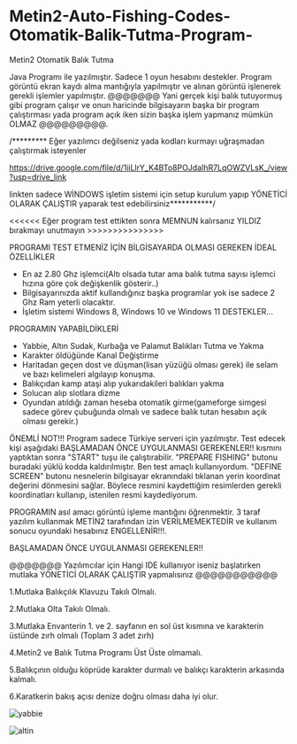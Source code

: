# Metin2-Auto-Fishing-Codes-Otomatik-Balik-Tutma-Program-
Metin2 Otomatik Balık Tutma

Java Programı ile yazılmıştır. Sadece 1 oyun hesabını destekler.
Program görüntü ekran kaydı alma mantığıyla yapılmıştır ve alınan görüntü işlenerek gerekli işlemler yapılmıştır.
@@@@@@@ Yani gerçek kişi balık tutuyormuş gibi program çalışır ve onun haricinde bilgisayarın başka bir program çalıştırması yada program açık iken sizin başka işlem yapmanız mümkün OLMAZ  @@@@@@@@@.

/********* Eğer yazılımcı değilseniz yada kodları kurmayı uğraşmadan çalıştırmak isteyenler

https://drive.google.com/file/d/1iiLlrY_K4BTo8POJdaIhR7LqOWZVLsK_/view?usp=drive_link

linkten sadece WİNDOWS işletim sistemi için setup kurulum yapıp YÖNETİCİ OLARAK ÇALIŞTIR yaparak test edebilirsiniz***********/

<<<<<< Eğer program test ettikten sonra MEMNUN kalırsanız YILDIZ bırakmayı unutmayın >>>>>>>>>>>>>>>

PROGRAMI TEST ETMENİZ İÇİN BİLGİSAYARDA OLMASI GEREKEN İDEAL ÖZELLİKLER
- En az 2.80 Ghz işlemci(Altı olsada tutar ama balık tutma sayısı işlemci hızına göre çok değişkenlik gösterir..)
- Bilgisayarınızda aktif kullandığınız başka programlar yok ise sadece 2 Ghz Ram yeterli olacaktır.
- İşletim sistemi Windows 8, Windows 10 ve Windows 11 DESTEKLER...
  
PROGRAMIN YAPABİLDİKLERİ
- Yabbie, Altın Sudak, Kurbağa ve Palamut Balıkları Tutma ve Yakma
- Karakter öldüğünde Kanal Değiştirme
- Haritadan geçen dost ve düşman(lisan yüzüğü olması gerek) ile selam ve bazı kelimeleri algılayıp konuşma.
- Balıkçıdan kamp ataşi alıp yukarıdakileri balıkları yakma
- Solucan alıp slotlara dizme
- Oyundan atıldığı zaman heseba otomatik girme(gameforge simgesi sadece görev çubuğunda olmalı ve sadece balık tutan hesabın açık olması gerekir.)


ÖNEMLİ NOT!!!
 Program sadece Türkiye serveri için yazılmıştır. Test edecek kişi aşağıdaki  BAŞLAMADAN ÖNCE UYGULANMASI GEREKENLER!! kısmını yaptıktan sonra "START" tuşu ile çalıştırabilir. 
 "PREPARE FISHING" butonu buradaki yüklü kodda kaldırılmıştır. Ben test amaçlı kullanıyordum.
 "DEFINE SCREEN" butonu nesnelerin bilgisayar ekranındaki tıklanan yerin koordinat değerini dönmesini sağlar. Böylece resmini kaydettiğim resimlerden gerekli koordinatları kullanıp, istenilen resmi kaydediyorum.

 PROGRAMIN asıl amacı görüntü işleme mantığını öğrenmektir. 3 taraf yazılım kullanmak METİN2 tarafından izin VERİLMEMEKTEDİR ve kullanım sonucu oyundaki hesabınız ENGELLENİR!!!. 

 BAŞLAMADAN ÖNCE UYGULANMASI GEREKENLER!!

 @@@@@@@ Yazılımcılar için Hangi IDE kullanıyor iseniz başlatırken mutlaka YÖNETİCİ OLARAK ÇALIŞTIR yapmalısınız   @@@@@@@@@@@
 
 1.Mutlaka Balıkçılık Klavuzu Takılı Olmalı.
 
 2.Mutlaka Olta Takılı Olmalı.

 3.Mutlaka Envanterin 1. ve 2. sayfanın en sol üst kısmına ve karakterin üstünde zırh olmalı (Toplam 3 adet zırh)
 
 4.Metin2 ve Balık Tutma Programı Üst Üste olmamalı.
 
 5.Balıkçının olduğu köprüde karakter durmalı ve balıkçı karakterin arkasında kalmalı.
 
 6.Karatkerin bakış açısı denize doğru olması daha iyi olur.

![yabbie](https://github.com/mmtcoder/Metin2-Auto-Fishing-Codes-Otomatik-Bal-k-Tutma-Program-/assets/40866163/4f11e94c-a452-46d2-88f1-22b5b1dec850)

![altin](https://github.com/mmtcoder/Metin2-Auto-Fishing-Codes-Otomatik-Bal-k-Tutma-Program-/assets/40866163/bb878493-057c-4eca-a99a-8054b33f1e25)

 
